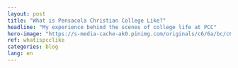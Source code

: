 ```yaml
---
layout: post
title: "What is Pensacola Christian College Like?"
headline: "My experience behind the scenes of college life at PCC"
hero-image: "https://s-media-cache-ak0.pinimg.com/originals/c6/6a/bc/c66abc74a07d4af3e49cf01a3526e816.jpg"
ref: whatispcclike
categories: blog
lang: en
---
```

